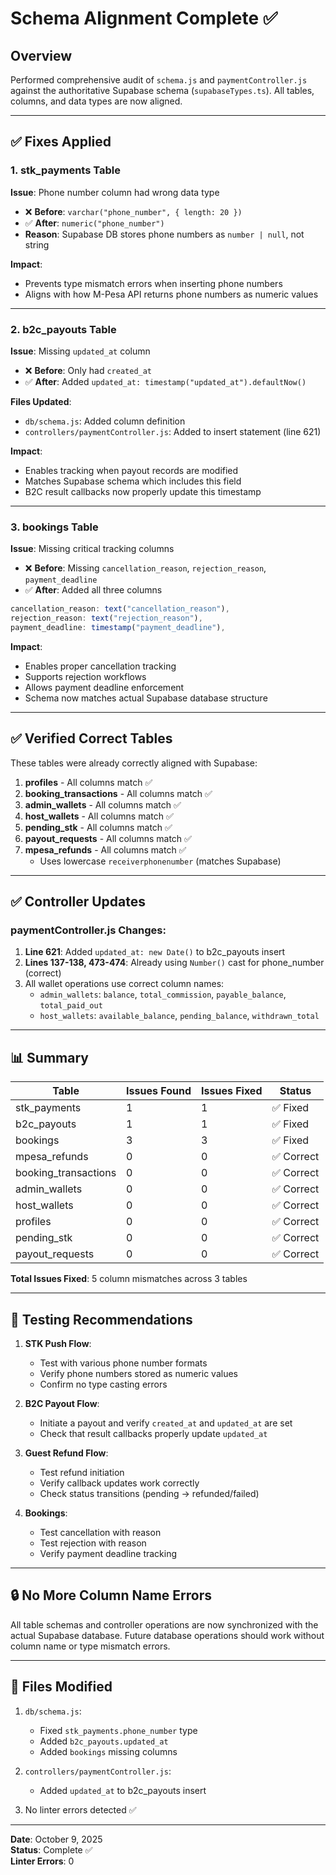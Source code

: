 # Schema Alignment Complete ✅

## Overview
Performed comprehensive audit of `schema.js` and `paymentController.js` against the authoritative Supabase schema (`supabaseTypes.ts`). All tables, columns, and data types are now aligned.

---

## ✅ Fixes Applied

### 1. **stk_payments** Table
**Issue**: Phone number column had wrong data type
- ❌ **Before**: `varchar("phone_number", { length: 20 })`
- ✅ **After**: `numeric("phone_number")`
- **Reason**: Supabase DB stores phone numbers as `number | null`, not string

**Impact**: 
- Prevents type mismatch errors when inserting phone numbers
- Aligns with how M-Pesa API returns phone numbers as numeric values

---

### 2. **b2c_payouts** Table  
**Issue**: Missing `updated_at` column
- ❌ **Before**: Only had `created_at`
- ✅ **After**: Added `updated_at: timestamp("updated_at").defaultNow()`

**Files Updated**:
- `db/schema.js`: Added column definition
- `controllers/paymentController.js`: Added to insert statement (line 621)

**Impact**:
- Enables tracking when payout records are modified
- Matches Supabase schema which includes this field
- B2C result callbacks now properly update this timestamp

---

### 3. **bookings** Table
**Issue**: Missing critical tracking columns
- ❌ **Before**: Missing `cancellation_reason`, `rejection_reason`, `payment_deadline`
- ✅ **After**: Added all three columns

```javascript
cancellation_reason: text("cancellation_reason"),
rejection_reason: text("rejection_reason"),
payment_deadline: timestamp("payment_deadline"),
```

**Impact**:
- Enables proper cancellation tracking
- Supports rejection workflows
- Allows payment deadline enforcement
- Schema now matches actual Supabase database structure

---

## ✅ Verified Correct Tables

These tables were already correctly aligned with Supabase:

1. **profiles** - All columns match ✅
2. **booking_transactions** - All columns match ✅  
3. **admin_wallets** - All columns match ✅
4. **host_wallets** - All columns match ✅
5. **pending_stk** - All columns match ✅
6. **payout_requests** - All columns match ✅
7. **mpesa_refunds** - All columns match ✅
   - Uses lowercase `receiverphonenumber` (matches Supabase)

---

## ✅ Controller Updates

### paymentController.js Changes:
1. **Line 621**: Added `updated_at: new Date()` to b2c_payouts insert
2. **Lines 137-138, 473-474**: Already using `Number()` cast for phone_number (correct)
3. All wallet operations use correct column names:
   - `admin_wallets`: `balance`, `total_commission`, `payable_balance`, `total_paid_out`
   - `host_wallets`: `available_balance`, `pending_balance`, `withdrawn_total`

---

## 📊 Summary

| Table | Issues Found | Issues Fixed | Status |
|-------|-------------|--------------|--------|
| stk_payments | 1 | 1 | ✅ Fixed |
| b2c_payouts | 1 | 1 | ✅ Fixed |
| bookings | 3 | 3 | ✅ Fixed |
| mpesa_refunds | 0 | 0 | ✅ Correct |
| booking_transactions | 0 | 0 | ✅ Correct |
| admin_wallets | 0 | 0 | ✅ Correct |
| host_wallets | 0 | 0 | ✅ Correct |
| profiles | 0 | 0 | ✅ Correct |
| pending_stk | 0 | 0 | ✅ Correct |
| payout_requests | 0 | 0 | ✅ Correct |

**Total Issues Fixed**: 5 column mismatches across 3 tables

---

## 🎯 Testing Recommendations

1. **STK Push Flow**:
   - Test with various phone number formats
   - Verify phone numbers stored as numeric values
   - Confirm no type casting errors

2. **B2C Payout Flow**:
   - Initiate a payout and verify `created_at` and `updated_at` are set
   - Check that result callbacks properly update `updated_at`

3. **Guest Refund Flow**:
   - Test refund initiation
   - Verify callback updates work correctly
   - Check status transitions (pending → refunded/failed)

4. **Bookings**:
   - Test cancellation with reason
   - Test rejection with reason  
   - Verify payment deadline tracking

---

## 🔒 No More Column Name Errors

All table schemas and controller operations are now synchronized with the actual Supabase database. Future database operations should work without column name or type mismatch errors.

---

## 📝 Files Modified

1. `db/schema.js`:
   - Fixed `stk_payments.phone_number` type
   - Added `b2c_payouts.updated_at`
   - Added `bookings` missing columns

2. `controllers/paymentController.js`:
   - Added `updated_at` to b2c_payouts insert

3. No linter errors detected ✅

---

**Date**: October 9, 2025  
**Status**: Complete ✅  
**Linter Errors**: 0

